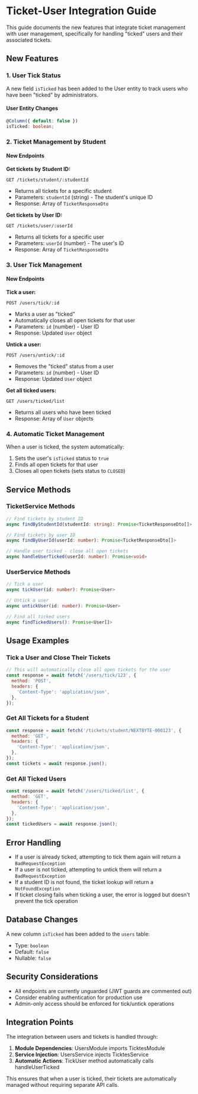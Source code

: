 # Ticket-User Integration Guide

This guide documents the new features that integrate ticket management with user management, specifically for handling "ticked" users and their associated tickets.

## New Features

### 1. User Tick Status

A new field `isTicked` has been added to the User entity to track users who have been "ticked" by administrators.

#### User Entity Changes

```typescript
@Column({ default: false })
isTicked: boolean;
```

### 2. Ticket Management by Student

#### New Endpoints

**Get tickets by Student ID:**

```
GET /tickets/student/:studentId
```

- Returns all tickets for a specific student
- Parameters: `studentId` (string) - The student's unique ID
- Response: Array of `TicketResponseDto`

**Get tickets by User ID:**

```
GET /tickets/user/:userId
```

- Returns all tickets for a specific user
- Parameters: `userId` (number) - The user's ID
- Response: Array of `TicketResponseDto`

### 3. User Tick Management

#### New Endpoints

**Tick a user:**

```
POST /users/tick/:id
```

- Marks a user as "ticked"
- Automatically closes all open tickets for that user
- Parameters: `id` (number) - User ID
- Response: Updated `User` object

**Untick a user:**

```
POST /users/untick/:id
```

- Removes the "ticked" status from a user
- Parameters: `id` (number) - User ID
- Response: Updated `User` object

**Get all ticked users:**

```
GET /users/ticked/list
```

- Returns all users who have been ticked
- Response: Array of `User` objects

### 4. Automatic Ticket Management

When a user is ticked, the system automatically:

1. Sets the user's `isTicked` status to `true`
2. Finds all open tickets for that user
3. Closes all open tickets (sets status to `CLOSED`)

## Service Methods

### TicketService Methods

```typescript
// Find tickets by student ID
async findByStudentId(studentId: string): Promise<TicketResponseDto[]>

// Find tickets by user ID
async findByUserId(userId: number): Promise<TicketResponseDto[]>

// Handle user ticked - close all open tickets
async handleUserTicked(userId: number): Promise<void>
```

### UserService Methods

```typescript
// Tick a user
async tickUser(id: number): Promise<User>

// Untick a user
async untickUser(id: number): Promise<User>

// Find all ticked users
async findTickedUsers(): Promise<User[]>
```

## Usage Examples

### Tick a User and Close Their Tickets

```javascript
// This will automatically close all open tickets for the user
const response = await fetch('/users/tick/123', {
  method: 'POST',
  headers: {
    'Content-Type': 'application/json',
  },
});
```

### Get All Tickets for a Student

```javascript
const response = await fetch('/tickets/student/NEXTBYTE-000123', {
  method: 'GET',
  headers: {
    'Content-Type': 'application/json',
  },
});
const tickets = await response.json();
```

### Get All Ticked Users

```javascript
const response = await fetch('/users/ticked/list', {
  method: 'GET',
  headers: {
    'Content-Type': 'application/json',
  },
});
const tickedUsers = await response.json();
```

## Error Handling

- If a user is already ticked, attempting to tick them again will return a `BadRequestException`
- If a user is not ticked, attempting to untick them will return a `BadRequestException`
- If a student ID is not found, the ticket lookup will return a `NotFoundException`
- If ticket closing fails when ticking a user, the error is logged but doesn't prevent the tick operation

## Database Changes

A new column `isTicked` has been added to the `users` table:

- Type: `boolean`
- Default: `false`
- Nullable: `false`

## Security Considerations

- All endpoints are currently unguarded (JWT guards are commented out)
- Consider enabling authentication for production use
- Admin-only access should be enforced for tick/untick operations

## Integration Points

The integration between users and tickets is handled through:

1. **Module Dependencies**: UsersModule imports TicktesModule
2. **Service Injection**: UsersService injects TicktesService
3. **Automatic Actions**: TickUser method automatically calls handleUserTicked

This ensures that when a user is ticked, their tickets are automatically managed without requiring separate API calls.
